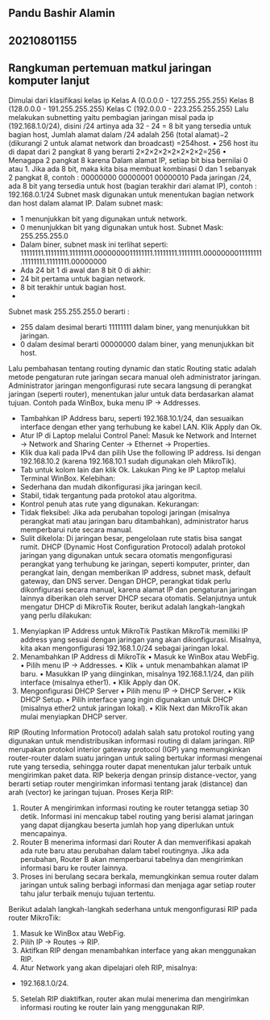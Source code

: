 ## Pandu Bashir Alamin 
## 20210801155
## Rangkuman pertemuan matkul jaringan komputer lanjut

Dimulai dari klasifikasi kelas ip 
Kelas A (0.0.0.0 - 127.255.255.255)
Kelas B (128.0.0.0 - 191.255.255.255)
Kelas C (192.0.0.0 - 223.255.255.255)
Lalu melakukan subnetting yaitu pembagian jaringan misal pada ip (192.168.1.0/24), disini /24 artinya ada 32 - 24 = 8 bit yang tersedia untuk bagian host, Jumlah alamat dalam /24 adalah 256 (total alamat)−2 (dikurangi 2 untuk alamat network dan broadcast) =254host.
•	256 host itu di dapat dari 2 pangkat 8 yang berarti 2×2×2×2×2×2×2×2=256
•	Menagapa 2 pangkat 8 karena Dalam alamat IP, setiap bit bisa bernilai 0 atau 1.
Jika ada 8 bit, maka kita bisa membuat kombinasi 0 dan 1 sebanyak 2 pangkat 8, contoh : 
00000000
00000001
00000010
Pada jaringan /24, ada 8 bit yang tersedia untuk host (bagian terakhir dari alamat IP), contoh : 192.168.0.1/24
Subnet mask digunakan untuk menentukan bagian network dan host dalam alamat IP.
Dalam subnet mask:
-	1 menunjukkan bit yang digunakan untuk network.
-	0 menunjukkan bit yang digunakan untuk host.
Subnet Mask: 255.255.255.0
-	Dalam biner, subnet mask ini terlihat seperti: 11111111.11111111.11111111.0000000011111111.11111111.11111111.0000000011111111.11111111.11111111.00000000
-	Ada 24 bit 1 di awal dan 8 bit 0 di akhir:
-	24 bit pertama untuk bagian network.
-	8 bit terakhir untuk bagian host.
-	
Subnet mask 255.255.255.0 berarti :
- 255 dalam desimal berarti 11111111 dalam biner, yang menunjukkan bit jaringan. 
- 0 dalam desimal berarti 00000000 dalam biner, yang menunjukkan bit host.

Lalu pembahasan tentang routing dynamic dan static 
Routing static adalah metode pengaturan rute jaringan secara manual oleh administrator jaringan. Administrator jaringan mengonfigurasi rute secara langsung di perangkat jaringan (seperti router), menentukan jalur untuk data berdasarkan alamat tujuan. 
Contoh pada WinBox, buka menu IP → Addresses. 
-	Tambahkan IP Address baru, seperti 192.168.10.1/24, dan sesuaikan interface dengan ether yang terhubung ke kabel LAN. Klik Apply dan Ok. 
-	Atur IP di Laptop melalui Control Panel: Masuk ke Network and Internet → Network and Sharing Center → Ethernet → Properties. 
-	Klik dua kali pada IPv4 dan pilih Use the following IP address. Isi dengan 192.168.10.2 (karena 192.168.10.1 sudah digunakan oleh MikroTik). 
-	Tab untuk kolom lain dan klik Ok. Lakukan Ping ke IP Laptop melalui Terminal WinBox.
Kelebihan: 
-	Sederhana dan mudah dikonfigurasi jika jaringan kecil. 
-	Stabil, tidak tergantung pada protokol atau algoritma. 
-	Kontrol penuh atas rute yang digunakan. 
Kekurangan: 
-	Tidak fleksibel: Jika ada perubahan topologi jaringan (misalnya perangkat mati atau jaringan baru ditambahkan), administrator harus memperbarui rute secara manual. 
-	Sulit dikelola: Di jaringan besar, pengelolaan rute statis bisa sangat rumit.
DHCP (Dynamic Host Configuration Protocol) adalah protokol jaringan yang digunakan untuk secara otomatis mengonfigurasi perangkat yang terhubung ke jaringan, seperti komputer, printer, dan perangkat lain, dengan memberikan IP address, subnet mask, default gateway, dan DNS server. Dengan DHCP, perangkat tidak perlu dikonfigurasi secara manual, karena alamat IP dan pengaturan jaringan lainnya diberikan oleh server DHCP secara otomatis.
Selanjutnya untuk mengatur DHCP di MikroTik Router, berikut adalah langkah-langkah yang perlu dilakukan:
1. Menyiapkan IP Address untuk MikroTik
Pastikan MikroTik memiliki IP address yang sesuai dengan jaringan yang akan dikonfigurasi. Misalnya, kita akan mengonfigurasi 192.168.1.0/24 sebagai jaringan lokal.
2. Menambahkan IP Address di MikroTik
•	Masuk ke WinBox atau WebFig.
•	Pilih menu IP → Addresses.
•	Klik + untuk menambahkan alamat IP baru.
•	Masukkan IP yang diinginkan, misalnya 192.168.1.1/24, dan pilih interface (misalnya ether1).
•	Klik Apply dan OK.
3. Mengonfigurasi DHCP Server
•	Pilih menu IP → DHCP Server.
•	Klik DHCP Setup.
•	Pilih interface yang ingin digunakan untuk DHCP (misalnya ether2 untuk jaringan lokal).
•	Klik Next dan MikroTik akan mulai menyiapkan DHCP server.

RIP (Routing Information Protocol) adalah salah satu protokol routing yang digunakan untuk mendistribusikan informasi routing di dalam jaringan. RIP merupakan protokol interior gateway protocol (IGP) yang memungkinkan router-router dalam suatu jaringan untuk saling bertukar informasi mengenai rute yang tersedia, sehingga router dapat menentukan jalur terbaik untuk mengirimkan paket data.
RIP bekerja dengan prinsip distance-vector, yang berarti setiap router mengirimkan informasi tentang jarak (distance) dan arah (vector) ke jaringan tujuan.
Proses Kerja RIP:
1.	Router A mengirimkan informasi routing ke router tetangga setiap 30 detik. Informasi ini mencakup tabel routing yang berisi alamat jaringan yang dapat dijangkau beserta jumlah hop yang diperlukan untuk mencapainya.
2.	Router B menerima informasi dari Router A dan memverifikasi apakah ada rute baru atau perubahan dalam tabel routingnya. Jika ada perubahan, Router B akan memperbarui tabelnya dan mengirimkan informasi baru ke router lainnya.
3.	Proses ini berulang secara berkala, memungkinkan semua router dalam jaringan untuk saling berbagi informasi dan menjaga agar setiap router tahu jalur terbaik menuju tujuan tertentu.

Berikut adalah langkah-langkah sederhana untuk mengonfigurasi RIP pada router MikroTik:
1.	Masuk ke WinBox atau WebFig.
2.	Pilih IP → Routes → RIP.
3.	Aktifkan RIP dengan menambahkan interface yang akan menggunakan RIP.
4.	Atur Network yang akan dipelajari oleh RIP, misalnya:
-	192.168.1.0/24.
5.	Setelah RIP diaktifkan, router akan mulai menerima dan mengirimkan informasi routing ke router lain yang menggunakan RIP.

